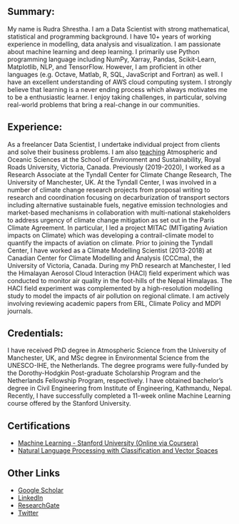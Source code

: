 ## Summary:
My name is Rudra Shrestha. I am a Data Scientist with strong mathematical, statistical and programming background. I have 10+ years of working experience in modelling, data analysis and visualization. I am passionate about machine learning and deep learning. I primarily use Python programming language including NumPy, Xarray, Pandas, Scikit-Learn, Matplotlib, NLP, and TensorFlow. However, I am proficient in other languages (e.g. Octave, Matlab, R, SQL, JavaScript and Fortran) as well. I have an excellent understanding of AWS cloud computing system. I strongly believe that learning is a never ending process which always motivates me to be a enthusiastic learner. I enjoy taking challenges, in particular, solving real-world problems that bring a real-change in our communities.

## Experience:
As a freelancer Data Scientist, I undertake individual project from clients and solve their business problems. I am also [teaching](https://www.royalroads.ca/people/rudra-shrestha) Atmospheric and Oceanic Sciences at the School of Environment and Sustainability, Royal Roads University, Victoria, Canada. Previously (2019-2020), I worked as a Research Associate at the Tyndall Center for Climate Change Research, The University of Manchester, UK. At the Tyndall Center, I was involved in a number of climate change research projects from proposal writing to research and coordination focusing on decarburization of transport sectors including alternative sustainable fuels, negative emission technologies and market-based mechanisms in collaboration with multi-national stakeholders to address urgency of climate change mitigation as set out in the Paris Climate Agreement. In particular, I led a project MITAC (MITigating Aviation impacts on Climate) which was developing a contrail-climate model to quantify the impacts of aviation on climate. Prior to joining the Tyndall Center, I have worked as a Climate Modelling Scientist (2013-2018) at Canadian Center for Climate Modelling and Analysis (CCCma), the University of Victoria, Canada. During my PhD research at Manchester, I led the Himalayan Aerosol Cloud Interaction (HACI) field experiment which was conducted to monitor air quality in the foot-hills of the Nepal Himalayas. The HACI field experiment was complemented by a high-resolution modelling study to model the impacts of air pollution on regional climate. I am actively involving reviewing academic papers from ERL, Climate Policy and MDPI journals.

## Credentials:
I have received PhD degree in Atmospheric Science from the University of Manchester, UK, and MSc degree in Environmental Science from the UNESCO-IHE, the Netherlands. The degree programs were fully-funded by the Dorothy-Hodgkin Post-graduate Scholarship Program and the Netherlands Fellowship Program, respectively. I have obtained bachelor’s degree in Civil Engineering from Institute of Engineering, Kathmandu, Nepal. Recently, I have successfully completed a 11-week online Machine Learning course offered by the Stanford University.

## Certifications
* [Machine Learning - Stanford University (Online via Coursera)](https://www.coursera.org/account/accomplishments/certificate/8WZT83DDJ2BK)
* [Natural Language Processing with Classification and Vector Spaces](https://www.coursera.org/account/accomplishments/certificate/8QVP73BPXDBM)

## Other Links
* [Google Scholar](https://scholar.google.com/citations?user=AA0hfLQAAAAJ&hl=en)
* [LinkedIn](https://www.linkedin.com/in/rudra-shrestha-00b195bb/)
* [ResearchGate](https://www.researchgate.net/profile/Rudra-Shrestha-2)
* [Twitter](https://twitter.com/Rudra_climate)

